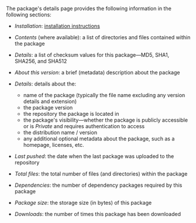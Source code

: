 The package's details page provides the following information in the following sections:

- _Installation_: [installation instructions](#access-a-packages-details-installing-a-package)
- _Contents_ (where available): a list of directories and files contained within the package
- _Details_: a list of checksum values for this package—MD5, SHA1, SHA256, and SHA512
- _About this version_: a brief (metadata) description about the package
- _Details_: details about the:

    * name of the package (typically the file name excluding any version details and extension)
    * the package version
    * the repository the package is located in
    * the package's visibility—whether the package is publicly accessible or is _Private_ and requires authentication to access
    * the distribution name / version
    * any additional optional metadata about the package, such as a homepage, licenses, etc.

- _Last pushed_: the date when the last package was uploaded to the repository
- _Total files_: the total number of files (and directories) within the package
- _Dependencies_: the number of dependency packages required by this package
- _Package size_: the storage size (in bytes) of this package
- _Downloads_: the number of times this package has been downloaded
